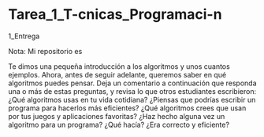 # Tarea_1_T-cnicas_Programaci-n
1_Entrega

Nota:
Mi repositorio es 

Te dimos una pequeña introducción a los algoritmos y unos cuantos ejemplos. Ahora, antes de seguir adelante, queremos saber en qué algoritmos puedes pensar.
Deja un comentario a continuación que responda una o más de estas preguntas, y revisa lo que otros estudiantes escribieron:
¿Qué algoritmos usas en tu vida cotidiana? ¿Piensas que podrías escribir un programa para hacerlos más eficientes?
¿Qué algoritmos crees que usan por tus juegos y aplicaciones favoritas?
¿Haz hecho alguna vez un algoritmo para un programa? ¿Qué hacía? ¿Era correcto y eficiente?
